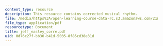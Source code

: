```yaml
---
content_type: resource
description: This resource contains corrected musical rhythm.
file: /media/https%3A/open-learning-course-data-rc.s3.amazonaws.com/21m-301-harmony-and-counterpoint-i-spring-2005/0d76c27fbb30b41d50358f85cd38e31d_jeff_easley_corre.pdf
file_type: application/pdf
resourcetype: Document
title: jeff_easley_corre.pdf
uid: 0d76c27f-bb30-b41d-5035-8f85cd38e31d
---
```

